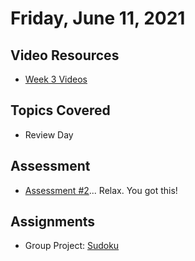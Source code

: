 # Friday, June 11, 2021

## Video Resources
- [Week 3 Videos](https://www.youtube.com/watch?v=sMKRM6f99Dk&list=PLu0CiQ7bzwEQFbl_8DTrMyfgD5OmMjVhM)

## Topics Covered
- Review Day

## Assessment
- [Assessment #2](https://github.com/oscarplatoon/assessment-2)... Relax. You got this!

## Assignments
- Group Project: [Sudoku](https://github.com/oscarplatoon/Sudoku)


